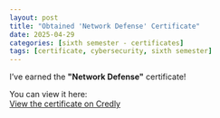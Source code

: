 ```yaml
---
layout: post
title: "Obtained 'Network Defense' Certificate"
date: 2025-04-29
categories: [sixth semester - certificates]
tags: [certificate, cybersecurity, sixth semester]
---
```


I’ve earned the **"Network Defense"** certificate!

You can view it here:  
[View the certificate on Credly](https://www.credly.com/badges/9c9dfe5b-9f3a-4fda-a089-4defcfa10705)

